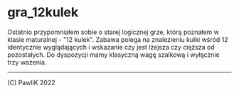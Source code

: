 # gra_12kulek

Ostatnio przypomniałem sobie o starej logicznej grze, którą poznałem w klasie maturalnej - "12 kulek".
Zabawa polega na znalezieniu kulki wśród 12 identycznie wyglądających i wskazanie czy jest lżejsza czy cięższa od pozostałych.
Do dyspozycji mamy klasyczną wagę szalkową i wyłącznie trzy ważenia.

---------------
(C) PawliK 2022
